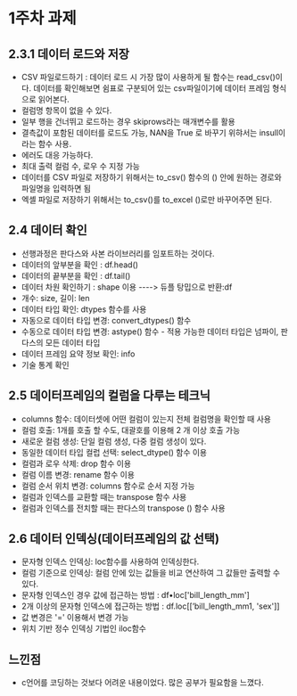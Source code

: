 # 1주차 과제
## 2.3.1 데이터 로드와 저장

+ CSV 파일로드하기 : 데이터 로드 시 가장 많이 사용하게 될 함수는 read_csv()이다. 데이터를 확인해보면 쉼표로 구분되어 있는 csv파일이기에 데이터 프레임 형식으로 읽어본다.
+ 컬럼명 항목이 없을 수 있다.
+ 일부 행을 건너뛰고 로드하는 경우 skiprows라는 매개변수를 활용
+ 결측값이 포함된 데이터를 로드도 가능, NAN을 True 로 바꾸기 위햐서는 insull이라는 함수 사용.
+ 에러도 대응 가능하다.
+ 최대 출력 컬럼 수, 로우 수  지정 가능
+  데이터를 CSV 파일로 저장하기 위해서는  to_csv() 함수의 () 안에 원하는 경로와 파일명을 입력하면 됨
+ 엑셸 파일로 저장하기 위해서는 to_csv()를 to_excel ()로만 바꾸어주면 된다.

## 2.4 데이터 확인

+ 선행과정은 판다스와 사본 라이브러리를 임포트하는 것이다.
+ 데이터의 앞부분을 확인 : df.head()
+ 데이터의 끝부분을 확인 : df.tail()
+ 데이터 차원 확인하기 :  shape 이용 ----> 듀플 탕밉으로 반환:df
+ 개수: size, 길이: len
+ 데이터 타입 확인: dtypes 함수를 사용
+ 자동으로 데이터 타입 변경: convert_dtypes() 함수
+ 수동으로 데이터 타입 변경: astype() 함수 - 적용 가능한 데이터 타입은 넘파이, 판다스의 모든 데이터 타입
+ 데이터 프레임 요약 정보 확인: info
+ 기술 통계 확인

## 2.5 데이터프레임의 컬럼을 다루는 테크닉

+ columns 함수: 데이터셋에 어떤 컬럼이 있는지 전체 컬럼명을 확인할 때 사용
+ 컬럼 호출: 1개를 호출 할 수도, 대괄호를 이용해 2 개 이상 호출 가능
+ 새로운 컬럼 생성: 단일 컬럼 생성, 다중 컬럼 생성이 있다.
+ 동일한 데이터 타입 컬럽 선택: select_dtype() 함수 이용
+ 컬럼과 로우 삭제: drop 함수 이용
+ 컬럼 이름 변경: rename 함수 이용
+ 컬럼 순서 위치 변경: columns 함수로 순서 지정 가능
+ 컬럼과 인덱스를 교환할 때는 transpose 함수 사용
+ 컬럼과 인덱스를 전치할 때는 판다스의 transpose () 함수 사용

## 2.6 데이터 인덱싱(데이터프레임의 값 선택)

+ 문자형 인덱스 인덱싱: loc함수를 사용하여 인덱싱한다.
+ 컬럼 기준으로 인덱싱: 컬럼 안에 있는 값들을 비교 연산하여 그 값들만 출력할 수 있다.
+ 문자형 인덱스인 경우 값에 접근하는 방법 : df•loc['bill_length_mm']
+ 2개 이상의 문자형 인덱스에 접근하는 방법 : df.loc[[’bill_length_mm1, 'sex']]
+ 값 변경은 '=' 이용해서 변경 가능
+ 위치 기반 정수 인덱싱 기법인 iloc함수


## 느낀점
+ c언어를 코딩하는 것보다 어려운 내용이었다. 많은 공부가 필요함을 느꼈다.
